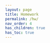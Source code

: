 ```yaml
---
layout: page
title: Homework
permalink: /hw/
nav_order: 4
has_children: true
has_toc: true
---
```


